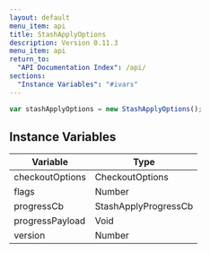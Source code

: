```yaml
---
layout: default
menu_item: api
title: StashApplyOptions
description: Version 0.11.3
menu_item: api
return_to:
  "API Documentation Index": /api/
sections:
  "Instance Variables": "#ivars"
---
```


```js
var stashApplyOptions = new StashApplyOptions();
```

## <a name="ivars"></a>Instance Variables

| Variable | Type |
| --- | --- |
| <a name="checkoutOptions"></a>checkoutOptions | CheckoutOptions |
| <a name="flags"></a>flags | Number |
| <a name="progressCb"></a>progressCb | StashApplyProgressCb |
| <a name="progressPayload"></a>progressPayload | Void |
| <a name="version"></a>version | Number |

